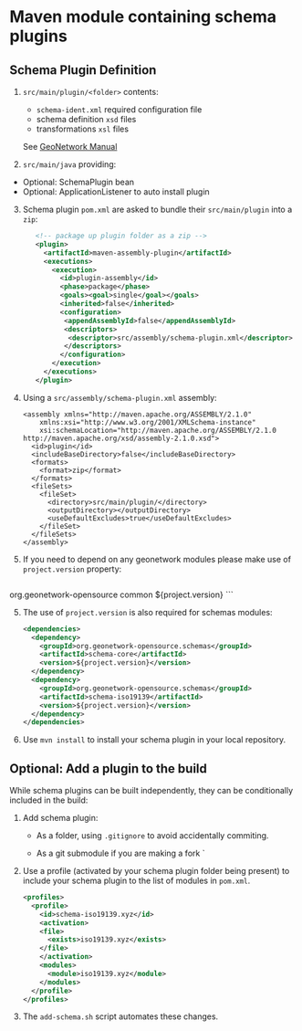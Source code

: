 # Maven module containing schema plugins

## Schema Plugin Definition

1. `src/main/plugin/<folder>` contents:
   
   * `schema-ident.xml` required configuration file
   * schema definition `xsd` files
   * transformations `xsl` files
  
   See [GeoNetwork Manual](https://geonetwork-opensource.org/manuals/trunk/en/customizing-application/implementing-a-schema-plugin.html)

2. `src/main/java` providing:
  
  * Optional: SchemaPlugin bean
  * Optional: ApplicationListener<ServerStartup> to auto install plugin

3. Schema plugin `pom.xml` are asked to bundle their `src/main/plugin` into a `zip`:
   
   ```xml
      <!-- package up plugin folder as a zip -->
      <plugin>
        <artifactId>maven-assembly-plugin</artifactId>
        <executions>
          <execution>
            <id>plugin-assembly</id>
            <phase>package</phase>
            <goals><goal>single</goal></goals>
            <inherited>false</inherited>
            <configuration>
             <appendAssemblyId>false</appendAssemblyId>
             <descriptors>
              <descriptor>src/assembly/schema-plugin.xml</descriptor>
             </descriptors>
            </configuration>
          </execution>
        </executions>
      </plugin>
   ```
   
4. Using a `src/assembly/schema-plugin.xml` assembly:
   
   ```
   <assembly xmlns="http://maven.apache.org/ASSEMBLY/2.1.0"
       xmlns:xsi="http://www.w3.org/2001/XMLSchema-instance"
       xsi:schemaLocation="http://maven.apache.org/ASSEMBLY/2.1.0 http://maven.apache.org/xsd/assembly-2.1.0.xsd">
     <id>plugin</id>
     <includeBaseDirectory>false</includeBaseDirectory>
     <formats>
       <format>zip</format>
     </formats>
     <fileSets>
       <fileSet>
         <directory>src/main/plugin/</directory>
         <outputDirectory></outputDirectory>
         <useDefaultExcludes>true</useDefaultExcludes>
       </fileSet>
     </fileSets>
   </assembly>
   ```

4. If you need to depend on any geonetwork modules please make use of `project.version` property:
   
   ```xml
  <dependency>
    <groupId>org.geonetwork-opensource</groupId>
    <artifactId>common</artifactId>
    <version>${project.version}</version>
  </dependency>
   ```

5. The use of `project.version` is also required for schemas modules:

     ```xml
     <dependencies>
       <dependency>
         <groupId>org.geonetwork-opensource.schemas</groupId>
         <artifactId>schema-core</artifactId>
         <version>${project.version}</version>
       </dependency>
       <dependency>
         <groupId>org.geonetwork-opensource.schemas</groupId>
         <artifactId>schema-iso19139</artifactId>
         <version>${project.version}</version>
       </dependency>
     </dependencies>
     ```
   
5. Use `mvn install` to install your schema plugin in your local repository.

## Optional: Add a plugin to the build

While schema plugins can be built independently, they can be conditionally included in the build:

1. Add schema plugin:

   * As a folder, using `.gitignore` to avoid accidentally commiting.
   
   * As a git submodule if you are making a fork
`
2. Use a profile (activated by your schema plugin folder being present) to include your schema plugin to the list of modules in `pom.xml`.
   
   ```xml
   <profiles>
     <profile>
       <id>schema-iso19139.xyz</id>
       <activation>
       <file>
         <exists>iso19139.xyz</exists>
       </file>
       </activation>
       <modules>
         <module>iso19139.xyz</module>
       </modules>
     </profile>
   </profiles>
   ```
   
3. The `add-schema.sh` script automates these changes.

